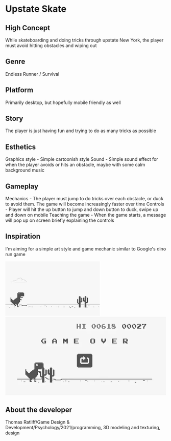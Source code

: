 # Upstate Skate

## High Concept
While skateboarding and doing tricks through upstate New York, the player must avoid hitting obstacles and wiping out

## Genre
Endless Runner / Survival

## Platform
Primarily desktop, but hopefully mobile friendly as well

## Story
The player is just having fun and trying to do as many tricks as possible

## Esthetics
Graphics style - Simple cartoonish style
Sound - Simple sound effect for when the player avoids or hits an obstacle, maybe with some calm background music

## Gameplay
Mechanics - The player must jump to do tricks over each obstacle, or duck to avoid them. The game will become increasingly faster over time
Controls - Player will hit the up button to jump and down button to duck, swipe up and down on mobile
Teaching the game - When the game starts, a message will pop up on screen briefly explaining the controls

## Inspiration
I'm aiming for a simple art style and game mechanic similar to Google's dino run game

![alt text](https://github.com/Tomasay/IGME-230-Thomas-Ratliff/blob/master/Dino%20Run%20Reference%201.png "Logo Title Text 1")
![alt text](https://github.com/Tomasay/IGME-230-Thomas-Ratliff/blob/master/Dino%20Run%20Reference%202.png "Logo Title Text 1")

## About the developer
Thomas Ratliff/Game Design & Development/Psychology/2021/programming, 3D modeling and texturing, design
